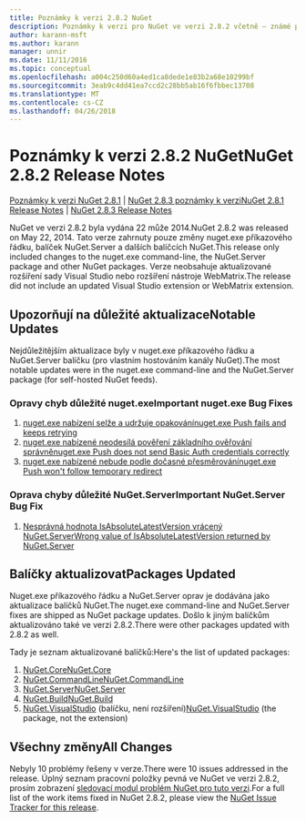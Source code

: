 ```yaml
---
title: Poznámky k verzi 2.8.2 NuGet
description: Poznámky k verzi pro NuGet ve verzi 2.8.2 včetně – známé problémy, opravy chyb, přidaných funkcí a chcete.
author: karann-msft
ms.author: karann
manager: unnir
ms.date: 11/11/2016
ms.topic: conceptual
ms.openlocfilehash: a004c250d60a4ed1ca8dede1e83b2a68e10299bf
ms.sourcegitcommit: 3eab9c4dd41ea7ccd2c28bb5ab16f6fbbec13708
ms.translationtype: MT
ms.contentlocale: cs-CZ
ms.lasthandoff: 04/26/2018
---
```

# <a name="nuget-282-release-notes"></a><span data-ttu-id="d5967-103">Poznámky k verzi 2.8.2 NuGet</span><span class="sxs-lookup"><span data-stu-id="d5967-103">NuGet 2.8.2 Release Notes</span></span>

<span data-ttu-id="d5967-104">[Poznámky k verzi NuGet 2.8.1](../release-notes/nuget-2.8.1.md) | [NuGet 2.8.3 poznámky k verzi](../release-notes/nuget-2.8.3.md)</span><span class="sxs-lookup"><span data-stu-id="d5967-104">[NuGet 2.8.1 Release Notes](../release-notes/nuget-2.8.1.md) | [NuGet 2.8.3 Release Notes](../release-notes/nuget-2.8.3.md)</span></span>

<span data-ttu-id="d5967-105">NuGet ve verzi 2.8.2 byla vydána 22 může 2014.</span><span class="sxs-lookup"><span data-stu-id="d5967-105">NuGet 2.8.2 was released on May 22, 2014.</span></span>  <span data-ttu-id="d5967-106">Tato verze zahrnuty pouze změny nuget.exe příkazového řádku, balíček NuGet.Server a dalších balíčcích NuGet.</span><span class="sxs-lookup"><span data-stu-id="d5967-106">This release only included changes to the nuget.exe command-line, the NuGet.Server package and other NuGet packages.</span></span>  <span data-ttu-id="d5967-107">Verze neobsahuje aktualizované rozšíření sady Visual Studio nebo rozšíření nástroje WebMatrix.</span><span class="sxs-lookup"><span data-stu-id="d5967-107">The release did not include an updated Visual Studio extension or WebMatrix extension.</span></span>

## <a name="notable-updates"></a><span data-ttu-id="d5967-108">Upozorňují na důležité aktualizace</span><span class="sxs-lookup"><span data-stu-id="d5967-108">Notable Updates</span></span>

<span data-ttu-id="d5967-109">Nejdůležitějším aktualizace byly v nuget.exe příkazového řádku a NuGet.Server balíčku (pro vlastním hostováním kanály NuGet).</span><span class="sxs-lookup"><span data-stu-id="d5967-109">The most notable updates were in the nuget.exe command-line and the NuGet.Server package (for self-hosted NuGet feeds).</span></span>

### <a name="important-nugetexe-bug-fixes"></a><span data-ttu-id="d5967-110">Opravy chyb důležité nuget.exe</span><span class="sxs-lookup"><span data-stu-id="d5967-110">Important nuget.exe Bug Fixes</span></span>

1. [<span data-ttu-id="d5967-111">nuget.exe nabízení selže a udržuje opakování</span><span class="sxs-lookup"><span data-stu-id="d5967-111">nuget.exe Push fails and keeps retrying</span></span>](https://nuget.codeplex.com/workitem/4000)
1. [<span data-ttu-id="d5967-112">nuget.exe nabízené neodesílá pověření základního ověřování správně</span><span class="sxs-lookup"><span data-stu-id="d5967-112">nuget.exe Push does not send Basic Auth credentials correctly</span></span>](https://nuget.codeplex.com/workitem/4109)
1. [<span data-ttu-id="d5967-113">nuget.exe nabízené nebude podle dočasné přesměrování</span><span class="sxs-lookup"><span data-stu-id="d5967-113">nuget.exe Push won't follow temporary redirect</span></span>](https://nuget.codeplex.com/workitem/4050)

### <a name="important-nugetserver-bug-fix"></a><span data-ttu-id="d5967-114">Oprava chyby důležité NuGet.Server</span><span class="sxs-lookup"><span data-stu-id="d5967-114">Important NuGet.Server Bug Fix</span></span>

1. [<span data-ttu-id="d5967-115">Nesprávná hodnota IsAbsoluteLatestVersion vrácený NuGet.Server</span><span class="sxs-lookup"><span data-stu-id="d5967-115">Wrong value of IsAbsoluteLatestVersion returned by NuGet.Server</span></span>](https://nuget.codeplex.com/workitem/4147)

## <a name="packages-updated"></a><span data-ttu-id="d5967-116">Balíčky aktualizovat</span><span class="sxs-lookup"><span data-stu-id="d5967-116">Packages Updated</span></span>

<span data-ttu-id="d5967-117">Nuget.exe příkazového řádku a NuGet.Server oprav je dodávána jako aktualizace balíčků NuGet.</span><span class="sxs-lookup"><span data-stu-id="d5967-117">The nuget.exe command-line and NuGet.Server fixes are shipped as NuGet package updates.</span></span>  <span data-ttu-id="d5967-118">Došlo k jiným balíčkům aktualizováno také ve verzi 2.8.2.</span><span class="sxs-lookup"><span data-stu-id="d5967-118">There were other packages updated with 2.8.2 as well.</span></span>

<span data-ttu-id="d5967-119">Tady je seznam aktualizované balíčků:</span><span class="sxs-lookup"><span data-stu-id="d5967-119">Here's the list of updated packages:</span></span>

1. [<span data-ttu-id="d5967-120">NuGet.Core</span><span class="sxs-lookup"><span data-stu-id="d5967-120">NuGet.Core</span></span>](https://www.nuget.org/packages/NuGet.Core/)
1. [<span data-ttu-id="d5967-121">NuGet.CommandLine</span><span class="sxs-lookup"><span data-stu-id="d5967-121">NuGet.CommandLine</span></span>](https://www.nuget.org/packages/NuGet.CommandLine/)
1. [<span data-ttu-id="d5967-122">NuGet.Server</span><span class="sxs-lookup"><span data-stu-id="d5967-122">NuGet.Server</span></span>](https://www.nuget.org/packages/NuGet.Server/)
1. [<span data-ttu-id="d5967-123">NuGet.Build</span><span class="sxs-lookup"><span data-stu-id="d5967-123">NuGet.Build</span></span>](https://www.nuget.org/packages/NuGet.Build/)
1. <span data-ttu-id="d5967-124">[NuGet.VisualStudio](https://www.nuget.org/packages/NuGet.VisualStudio/) (balíčku, není rozšíření)</span><span class="sxs-lookup"><span data-stu-id="d5967-124">[NuGet.VisualStudio](https://www.nuget.org/packages/NuGet.VisualStudio/) (the package, not the extension)</span></span>

## <a name="all-changes"></a><span data-ttu-id="d5967-125">Všechny změny</span><span class="sxs-lookup"><span data-stu-id="d5967-125">All Changes</span></span>
<span data-ttu-id="d5967-126">Nebyly 10 problémy řešeny v verze.</span><span class="sxs-lookup"><span data-stu-id="d5967-126">There were 10 issues addressed in the release.</span></span> <span data-ttu-id="d5967-127">Úplný seznam pracovní položky pevná ve NuGet ve verzi 2.8.2, prosím zobrazení [sledovací modul problém NuGet pro tuto verzi](https://nuget.codeplex.com/workitem/list/advanced?keyword=&status=All&type=All&priority=All&release=NuGet%202.8.2&assignedTo=All&component=All&sortField=LastUpdatedDate&sortDirection=Descending&page=0&reasonClosed=All).</span><span class="sxs-lookup"><span data-stu-id="d5967-127">For a full list of the work items fixed in NuGet 2.8.2, please view the [NuGet Issue Tracker for this release](https://nuget.codeplex.com/workitem/list/advanced?keyword=&status=All&type=All&priority=All&release=NuGet%202.8.2&assignedTo=All&component=All&sortField=LastUpdatedDate&sortDirection=Descending&page=0&reasonClosed=All).</span></span>
